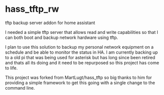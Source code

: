 # hass_tftp_rw
tftp backup server addon for home assistant


I needed a simple tftp server that allows read and write capabilities so that I can both boot and backup network hardware using tftp.

I plan to use this solution to backup my personal network equipment on a schedule and be able to monitor the status in HA.  I am currently backing up to a old pi that was being used for asterisk but has long since been retired and thats all its doing and it need to be repurposed so this project has come to life.

This project was forked from MartLugt/hass_tftp so big thanks to him for providing a simple framework to get this going with a single change to the command line.



